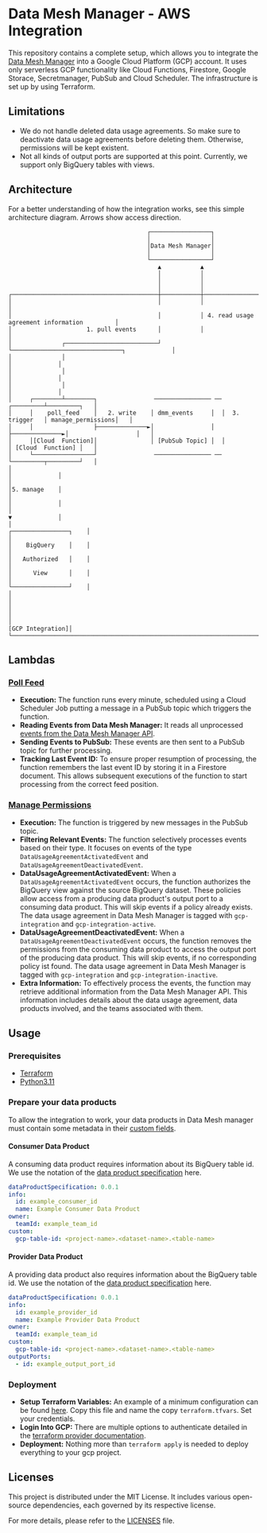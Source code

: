 # Data Mesh Manager - AWS Integration

This repository contains a complete setup, which allows you to integrate the [Data Mesh Manager](https://www.datamesh-manager.com/) into a Google Cloud Platform (GCP) account.
It uses only serverless GCP functionality like Cloud Functions, Firestore, Google Storace, Secretmanager, PubSub and Cloud Scheduler.
The infrastructure is set up by using Terraform.

## Limitations
- We do not handle deleted data usage agreements. So make sure to deactivate data usage agreements before deleting them. Otherwise, permissions will be kept existent.
- Not all kinds of output ports are supported at this point. Currently, we support only BigQuery tables with views.

## Architecture
For a better understanding of how the integration works, see this simple architecture diagram. Arrows show access direction.

```
                                       ┌─────────────────┐
                                       │                 │
                                       │Data Mesh Manager│
                                       │                 │
                                       └─────────────────┘
                                          ▲           ▲
                                          │           │
                                          │           │
                                          │           │
┌─────────────────────────────────────────┼───────────┼─────────────────────────────────────────────┐
│                                         │           │                                             │
│                                         │           │ 4. read usage agreement information         │
│                     1. pull events      │           │                                             │
│              ┌──────────────────────────┘           └───────────────────────────────┐             │
│              │                                                                      │             │
│              │                                                                      │             │
│              │                                                                      │             │
│     ┌────────┴────────┐                ──────────────── ──                ┌─────────┴─────────┐   │
│     │    poll_feed    │   2. write    │ dmm_events     │  │  3. trigger   │ manage_permissions│   │
│     │                 ├──────────────►│                │  ├──────────────►│                   │   │
│     │[Cloud  Function]│               │ [PubSub Topic] │  │               │ [Cloud  Function] │   │
│     └─────────────────┘                ──────────────── ──                └─────────┬─────────┘   │
│                                                                                     │             │
│                                                                                     │5. manage    │
│                                                                                     │             │
│                                                                                     ▼             │
│                                                                             ┌────────────────┐    │
│                                                                             │    BigQuery    │    │
│                                                                             │   Authorized   │    │
│                                                                             │      View      │    │
│                                                                             └────────────────┘    │
│                                                                                                   │
│                                                                                                   │
│                                                                                  [GCP Integration]│
└───────────────────────────────────────────────────────────────────────────────────────────────────┘
```

## Lambdas
### [Poll Feed](src%2Fpoll_feed%2Fmain.py)
- **Execution:** The function runs every minute, scheduled using a Cloud Scheduler Job putting a message in a PubSub topic which triggers the function.
- **Reading Events from Data Mesh Manager:** It reads all unprocessed [events from the Data Mesh Manager API](https://docs.datamesh-manager.com/events).
- **Sending Events to PubSub:** These events are then sent to a PubSub topic for further processing.
- **Tracking Last Event ID:** To ensure proper resumption of processing, the function remembers the last event ID by storing it in a Firestore document. This allows subsequent executions of the function to start processing from the correct feed position.

### [Manage Permissions](src%2Fmanage_permissions%2Fmain.py)
- **Execution:** The function is triggered by new messages in the PubSub topic.
- **Filtering Relevant Events:** The function selectively processes events based on their type. It focuses on events of the type `DataUsageAgreementActivatedEvent` and `DataUsageAgreementDeactivatedEvent`.
- **DataUsageAgreementActivatedEvent:** When a `DataUsageAgreementActivatedEvent` occurs, the function authorizes the BigQuery view against the source BigQuery dataset. These policies allow access from a producing data product's output port to a consuming data product. This will skip events if a policy already exists. The data usage agreement in Data Mesh Manager is tagged with `gcp-integration` and `gcp-integration-active`.
- **DataUsageAgreementDeactivatedEvent:** When a `DataUsageAgreementDeactivatedEvent` occurs, the function removes the permissions from the consuming data product to access the output port of the producing data product. This will skip events, if no corresponding policy ist found. The data usage agreement in Data Mesh Manager is tagged with `gcp-integration` and `gcp-integration-inactive`.
- **Extra Information:** To effectively process the events, the function may retrieve additional information from the Data Mesh Manager API. This information includes details about the data usage agreement, data products involved, and the teams associated with them.

## Usage
### Prerequisites
- [Terraform](https://developer.hashicorp.com/terraform/tutorials/gcp-get-started/install-cli)
- [Python3.11](https://www.python.org/downloads/release/python-3110/)

### Prepare your data products
To allow the integration to work, your data products in Data Mesh manager must contain some metadata in their [custom fields](https://docs.datamesh-manager.com/dataproducts).

#### Consumer Data Product
A consuming data product requires information about its BigQuery table id. We use the notation of the [data product specification](https://github.com/datamesh-architecture/dataproduct-specification) here.
```yaml
dataProductSpecification: 0.0.1
info:
  id: example_consumer_id
  name: Example Consumer Data Product
owner:
  teamId: example_team_id
custom:
  gcp-table-id: <project-name>.<dataset-name>.<table-name>
```

#### Provider Data Product
A providing data product also requires information about the BigQuery table id. We use the notation of the [data product specification](https://github.com/datamesh-architecture/dataproduct-specification) here.

```yaml
dataProductSpecification: 0.0.1
info:
  id: example_provider_id
  name: Example Provider Data Product
owner:
  teamId: example_team_id
custom:
  gcp-table-id: <project-name>.<dataset-name>.<table-name>
outputPorts:
  - id: example_output_port_id
```

### Deployment
- **Setup Terraform Variables:** An example of a minimum configuration can be found [here](terraform%2Fterraform.tfvars.template). Copy this file and name the copy `terraform.tfvars`. Set your credentials.
- **Login Into GCP:** There are multiple options to authenticate detailed in the [terraform provider documentation](https://registry.terraform.io/providers/hashicorp/google/latest/docs/guides/provider_reference#authentication).
- **Deployment:** Nothing more than `terraform apply` is needed to deploy everything to your gcp project.

## Licenses

This project is distributed under the MIT License. It includes various open-source dependencies, each governed by its respective license.

For more details, please refer to the [LICENSES](LICENSES) file.
